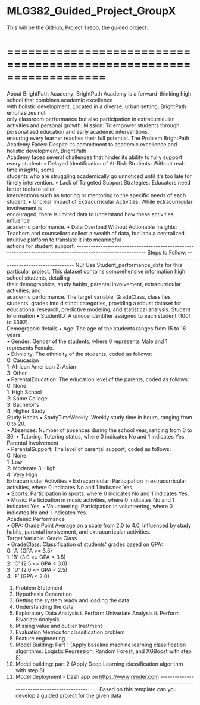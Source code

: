 # MLG382_Guided_Project_GroupX
This will be the GitHub, Project 1 repo, the guided project:

==================================================================
 ============================================ 
About BrightPath Academy: 
BrightPath Academy is a forward-thinking high school that combines academic excellence  
with holistic development. Located in a diverse, urban setting, BrightPath emphasizes not  
only classroom performance but also participation in extracurricular activities and personal 
growth. 
Mission: 
To empower students through personalized education and early academic interventions,  
ensuring every learner reaches their full potential. 
The Problem BrightPath Academy Faces: 
Despite its commitment to academic excellence and holistic development, BrightPath  
Academy faces several challenges that hinder its ability to fully support every student: 
• Delayed Identification of At-Risk Students: Without real-time insights, some  
students who are struggling academically go unnoticed until it's too late for timely 
intervention. 
• Lack of Targeted Support Strategies: Educators need better tools to tailor  
interventions such as tutoring or mentoring to the specific needs of each student. 
• Unclear Impact of Extracurricular Activities: While extracurricular involvement is  
encouraged, there is limited data to understand how these activities influence  
academic performance. 
• Data Overload Without Actionable Insights: Teachers and counsellors collect a 
wealth of data, but lack a centralized, intuitive platform to translate it into meaningful  
actions for student support. ----------------------------------------------------------------------------------------------------------- 
Steps to Follow: ------------------------------------------------------------------------------------------------------------ 
NB: Use Student_performance_data for this particular project. 
This dataset contains comprehensive information high school students, detailing  
their demographics, study habits, parental involvement, extracurricular activities, and  
academic performance. 
The target variable, GradeClass, classifies students' grades into distinct categories, providing 
a robust dataset for educational research, predictive modeling, and statistical analysis. 
Student Information 
▪ StudentID: A unique identifier  assigned to each student (1001 to 3392).  
Demographic details 
▪ Age: The age of the students  ranges from 15 to 18 years.  
▪ Gender: Gender of the students, where 0 represents Male and 1 represents Female.  
▪ Ethnicity: The ethnicity of the students, coded as follows:  
0: Caucasian  
1: African American 
2: Asian  
3: Other  
▪ ParentalEducation: The education level of the parents, coded as follows:  
0: None  
1: High School  
2: Some College  
3: Bachelor's  
4: Higher Study  
Study Habits 
▪ StudyTimeWeekly: Weekly study time in hours, ranging from 0 to 20.  
▪ Absences: Number of absences during the school year, ranging from 0 to 30. 
▪ Tutoring: Tutoring status,  where 0 indicates No and 1 indicates Yes.  
Parental Involvement  
▪ ParentalSupport: The level of parental support, coded as follows:  
0: None  
1: Low  
2: Moderate 
3: High  
4: Very High  
Extracurricular Activities 
▪ Extracurricular: Participation in extracurricular activities, where 0 indicates No and 
1 indicates Yes.  
▪ Sports: Participation in sports, where 0 indicates No and 1 indicates Yes.  
▪ Music: Participation in music activities, where 0 indicates No and 1 indicates Yes. 
▪ Volunteering: Participation in volunteering, where 0 indicates No and 1 indicates 
Yes.  
Academic Performance  
▪ GPA: Grade Point Average on a scale from 2.0 to 4.0, influenced by study habits, 
parental involvement, and extracurricular activities.  
Target Variable: Grade Class  
▪ GradeClass: Classification of students' grades based on GPA:  
0: 'A' (GPA >= 3.5)  
1: 'B' (3.0 <= GPA < 3.5)  
2: 'C' (2.5 <= GPA < 3.0)  
3: 'D' (2.0 <= GPA < 2.5)  
4: 'F' (GPA < 2.0)   
1. Problem Statement 
2. Hypothesis Generation 
3. Getting the system ready and loading the data 
4. Understanding the data 
5. Exploratory Data Analysis 
i. Perform Univariate Analysis 
ii. Perform Bivariate Analysis  
6. Missing value and outlier treatment 
7. Evaluation Metrics for classification problem 
8. Feature engineering 
9. Model Building: Part 1 (Apply baseline machine learning classification algorithms: 
Logistic Regression, Random Forest, and XGBoost with step 8) 
10. Model building: part 2 (Apply Deep Learning classification algorithm with step 8) 
11. Model deployment - Dash app on https://www.render.com ---------------------------------------------------------------------------------------------------------------------------Based on this template can you develop a guided project for the given data 
